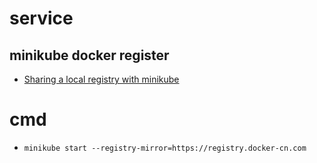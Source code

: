# service

## minikube docker register
* [Sharing a local registry with minikube](https://blog.hasura.io/sharing-a-local-registry-for-minikube-37c7240d0615)

# cmd
* `minikube start --registry-mirror=https://registry.docker-cn.com`
